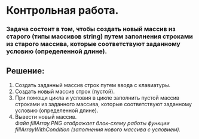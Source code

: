 # Контрольная работа.  
### Задача состоит в том, чтобы создать новый массив из старого (типы массивов string) путем заполнения строками из старого массива, которые соответствуют заданному условию (определенной длине).  
## Решение:
1. Создать заданный массив строк путем ввода с клавиатуры.
2. Создать новый массив строк (пустой).
3. При помощи цикла и условия в цикле заполнить пустой массив строками из заданного массива, которые соответствуют заданному условию (определенной длине).
4. Вывести новый массив.  
*Файл fillArray.PNG отображает блок-схему работы функции fillArrayWithCondition (заполнения нового массива с условием).* 
